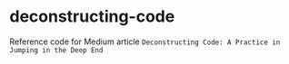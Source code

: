 # deconstructing-code
Reference code for Medium article `Deconstructing Code: A Practice in Jumping in the Deep End`
